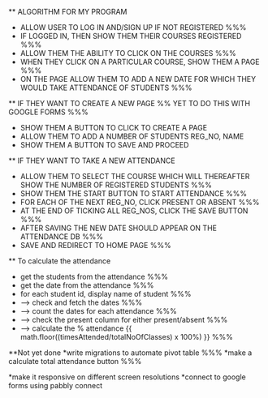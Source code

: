  ** ALGORITHM FOR MY PROGRAM
 * ALLOW USER TO LOG IN AND/SIGN UP IF NOT REGISTERED   %%%
 * IF LOGGED IN, THEN SHOW THEM THEIR COURSES REGISTERED    %%%
 * ALLOW THEM THE ABILITY TO CLICK ON THE COURSES     %%%
 * WHEN THEY CLICK ON A PARTICULAR COURSE, SHOW THEM A PAGE %%%
 * ON THE PAGE ALLOW THEM TO ADD A NEW DATE FOR WHICH THEY WOULD TAKE ATTENDANCE OF STUDENTS %%%

** IF THEY WANT TO CREATE A NEW PAGE             %% YET TO DO THIS WITH GOOGLE FORMS %%%
* SHOW THEM A BUTTON TO CLICK TO CREATE A PAGE
* ALLOW THEM TO ADD A NUMBER OF STUDENTS REG_NO, NAME
* SHOW THEM A BUTTON TO SAVE AND PROCEED


** IF THEY WANT TO TAKE A NEW ATTENDANCE
* ALLOW THEM TO SELECT THE COURSE WHICH WILL THEREAFTER SHOW THE NUMBER OF REGISTERED STUDENTS %%%
* SHOW THEM THE START BUTTON TO START ATTENDANCE %%%
* FOR EACH OF THE NEXT REG_NO, CLICK PRESENT OR ABSENT %%%
* AT THE END OF TICKING ALL REG_NOS, CLICK THE SAVE BUTTON %%%
* AFTER SAVING THE NEW DATE SHOULD APPEAR ON THE ATTENDANCE DB %%%
* SAVE AND REDIRECT TO HOME PAGE %%%



** To calculate the attendance
* get the students from the attendance %%%
* get the date from the attendance %%%
* for each student id, display name of student %%%
* --> check and fetch the dates %%%
* --> count the dates for each attendance %%%
* --> check the present column for either present/absent %%%
* --> calculate the % attendance {{ math.floor((timesAttended/totalNoOfClasses) x 100%) }} %%%

**Not yet done
*write migrations to automate pivot table %%%
*make a calculate total attendance button %%%

*make it responsive on different screen resolutions
*connect to google forms using pabbly connect

